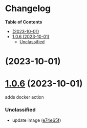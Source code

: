 # Changelog

<!-- START doctoc generated TOC please keep comment here to allow auto update -->
<!-- DON'T EDIT THIS SECTION, INSTEAD RE-RUN doctoc TO UPDATE -->

**Table of Contents**

- [ (2023-10-01)](#2023-10-01)
- [1.0.6 (2023-10-01)](#106-2023-10-01)
  - [Unclassified](#unclassified)

<!-- END doctoc generated TOC please keep comment here to allow auto update -->

# [](https://github.com/imrushi/markdown-or-hugo-to-medium/compare/v1.0.6...v) (2023-10-01)

# [1.0.6](https://github.com/imrushi/markdown-or-hugo-to-medium/compare/e74e65f35f36dc94f5090015e44df9ade3f0bbda...v1.0.6) (2023-10-01)

adds docker action

### Unclassified

- update image ([e74e65f](https://github.com/imrushi/markdown-or-hugo-to-medium/commit/e74e65f35f36dc94f5090015e44df9ade3f0bbda))
